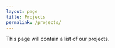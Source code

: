```yaml
---
layout: page
title: Projects
permalink: /projects/
---
```


This page will contain a list of our projects.